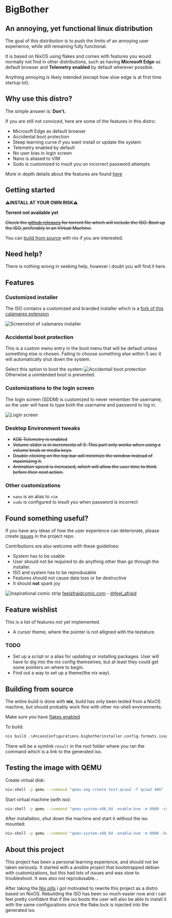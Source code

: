 # BigBother
## An annoying, yet functional linux distribution

The goal of this distribution is to push the limits of an annoying user experience, while still remaining fully functional.

It is based on NixOS using flakes and comes with features you would normally not find in other distributions, such as having **Microsoft Edge** as default browser and **Telemetry enabled** by default wherever possible.

Anything annoying is likely intended (except how slow edge is at first time startup lol). 

## Why use this distro?

The simple answer is: **Don't.**

If you are still not conviced, here are some of the features in this distro:

- Microsoft Edge as default browser
- Accidental boot protection
- Steep learning curve if you want install or update the system
- Telemetry enabled by default
- No user bias in login screen
- Nano is aliased to VIM
- Sudo is customized to insult you on incorrect password attempts

More in depth details about the features are found [here](#features)

## Getting started
**⚠️INSTALL AT YOUR OWN RISK⚠️**

**Torrent not available yet**

~~Check the [github releases](https://github.com/BigBotherLinux/BigBother/releases) for torrent file which will include the ISO. Boot up the ISO, preferably in an Virtual Machine.~~

You can [build from source](#building-from-source) with nix if you are interested.

## Need help?

There is nothing wrong in seeking help, however i doubt you will find it here.

## Features 
### Customized installer
The ISO contains a customized and branded installer which is a [fork of this calamares extension](https://github.com/NixOS/calamares-nixos-extensions)

![Screenshot of calamares installer](images/calamares-installer.png)

### Accidental boot protection
This is a custom menu entry in the boot menu that will be default unless something else is chosen.
Failing to choose something else within 5 sec it will automatically shut down the system.

Select this option to boot the system
![Accidentail boot protection](images/boot-protection.png)
 Otherwise a unintended boot is prevented.
### Customizations to the login screen
The login screen (SDDM) is customized to never remember the username, so the user will have to type both the username and password to log in. 

![Login screen](images/login-screen.png)

### Desktop Environment tweaks
- ~~KDE Telemetry is enabled~~
- ~~Volume slider is in increments of 3. This part only works when using a volume knob or media keys.~~
- ~~Double clicking on the top bar will minimize the window instead of maximizing it.~~
- ~~Animation speed is increased, which will allow the user time to think before their next action.~~

### Other customizations
- `nano` is an alias to `vim`
- `sudo` is configured to insult you when password is incorrect


## Found something useful?  
If you have any ideas of how the user experience can deteriorate, please create [issues](https://github.com/BigBotherLinux/BigBother/issues) in the project repo. 

Contributions are also welcome with these guidelines:

- System has to be usable
- User should not be required to do anything other than go through the installer.
- ISO and system has to be reprodusable
- Features should not cause data loss or be destructive
- It should **not** spark joy

![Inspirational comic strip](https://feelafraidcomic.com/comics/2011-05-13-welcome-to-hell.png)
[feelafraidcomic.com](https://feelafraidcomic.com/60.php) - [@feel_afraid](https://twitter.com/feel_afraid)

## Feature wishlist
This is a list of features not yet implemented. 
- A cursor theme, where the pointer is not alligned with the textature.


### TODO

- Set up a script or a alias for updating or installing packages. User will have to dig into the nix config themselves, but at least they could get some pointers on where to begin.
- Find out a way to set up a theme(the nix way).


## Building from source
The entire build is done with **nix**, build has only been tested from a NixOS machine, but should probably work fine with other nix-shell environments.

Make sure you have [flakes enabled](https://nixos.wiki/wiki/Flakes)

To build:

```bash
nix build .\#nixosConfigurations.bigbotherinstaller.config.formats.isogen
``` 

There will be a symlink `result` in the root folder where you ran the command which is a link to the generated iso.

## Testing the image with QEMU

Create virtual disk:
```bash
nix-shell -p qemu --command "qemu-img create test.qcow2 -f qcow2 40G"
```

Start virtual machine (with iso):
```bash
nix-shell -p qemu --command "qemu-system-x86_64 -enable-kvm -m 8000 -cdrom result -hda test.qcow2 -boot d -smp 4"
```


After installation, shut down the machine and start it without the iso mounted:
```bash
nix-shell -p qemu --command "qemu-system-x86_64 -enable-kvm -m 8000 -hda test.qcow2 -boot d -smp 4"
```

## About this project
This project has been a personal learning experience, and should not be taken seriously. It started with a ansible project that bootstrapped debian with customizations, but this had lots of issues and was slow to troubleshoot. It was also not reprodusable...

After taking the [Nix pills](https://nixos.org/guides/nix-pills/) i got motivated to rewrite this project as a distro based on NixOS. Rebuilding the ISO has been so much easier now and i can feel pretty confident that if the iso boots the user will also be able to install it with the same configurations since the flake.lock is injected into the generated iso.

